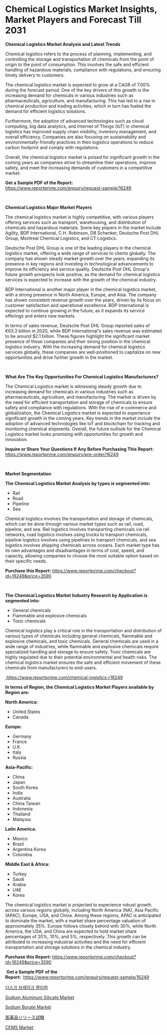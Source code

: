 <p><h1>Chemical Logistics Market Insights, Market Players and Forecast Till 2031</h1></p><p><strong>Chemical Logistics Market Analysis and Latest Trends</strong></p>
<p><p>Chemical logistics refers to the process of planning, implementing, and controlling the storage and transportation of chemicals from the point of origin to the point of consumption. This involves the safe and efficient handling of hazardous materials, compliance with regulations, and ensuring timely delivery to customers.</p><p>The chemical logistics market is expected to grow at a CAGR of 7.00% during the forecast period. One of the key drivers of this growth is the increasing demand for chemicals in various industries such as pharmaceuticals, agriculture, and manufacturing. This has led to a rise in chemical production and trading activities, which in turn has fueled the demand for efficient logistics solutions.</p><p>Furthermore, the adoption of advanced technologies such as cloud computing, big data analytics, and Internet of Things (IoT) in chemical logistics has improved supply chain visibility, inventory management, and overall efficiency. Companies are also focusing on sustainability and environmentally-friendly practices in their logistics operations to reduce carbon footprint and comply with regulations.</p><p>Overall, the chemical logistics market is poised for significant growth in the coming years as companies strive to streamline their operations, improve safety, and meet the increasing demands of customers in a competitive market.</p></p>
<p><strong>Get a Sample PDF of the Report:&nbsp;</strong> <a href="https://www.reportprime.com/enquiry/request-sample/16249">https://www.reportprime.com/enquiry/request-sample/16249</a></p>
<p>&nbsp;</p>
<p><strong>Chemical Logistics Major Market Players</strong></p>
<p><p>The chemical logistics market is highly competitive, with various players offering services such as transport, warehousing, and distribution of chemicals and hazardous materials. Some key players in the market include Agility, BDP International, C.H. Robinson, DB Schenker, Deutsche Post DHL Group, Montreal Chemical Logistics, and CT Logistics.</p><p>Deutsche Post DHL Group is one of the leading players in the chemical logistics market, offering a wide range of services to clients globally. The company has shown steady market growth over the years, expanding its presence in key regions and investing in technological advancements to improve its efficiency and service quality. Deutsche Post DHL Group's future growth prospects look positive, as the demand for chemical logistics services is expected to increase with the growth of the chemical industry.</p><p>BDP International is another major player in the chemical logistics market, with a strong presence in North America, Europe, and Asia. The company has shown consistent revenue growth over the years, driven by its focus on customer satisfaction and operational excellence. BDP International is expected to continue growing in the future, as it expands its service offerings and enters new markets.</p><p>In terms of sales revenue, Deutsche Post DHL Group reported sales of €63.3 billion in 2020, while BDP International's sales revenue was estimated to be around $2.1 billion. These figures highlight the significant market presence of these companies and their strong position in the chemical logistics industry. With the increasing demand for chemical logistics services globally, these companies are well-positioned to capitalize on new opportunities and drive further growth in the market.</p></p>
<p>&nbsp;</p>
<p><strong>What Are The Key Opportunities For Chemical Logistics Manufacturers?</strong></p>
<p><p>The Chemical Logistics market is witnessing steady growth due to increasing demand for chemicals in various industries such as pharmaceuticals, agriculture, and manufacturing. The market is driven by the need for efficient transportation and storage of chemicals to ensure safety and compliance with regulations. With the rise of e-commerce and globalization, the Chemical Logistics market is expected to experience significant growth in the coming years. Key trends in the market include the adoption of advanced technologies like IoT and blockchain for tracking and monitoring chemical shipments. Overall, the future outlook for the Chemical Logistics market looks promising with opportunities for growth and innovation.</p></p>
<p><strong>Inquire or Share Your Questions If Any Before Purchasing This Report:</strong> <a href="https://www.reportprime.com/enquiry/pre-order/16249">https://www.reportprime.com/enquiry/pre-order/16249</a></p>
<p>&nbsp;</p>
<p><strong>Market Segmentation</strong></p>
<p><strong>The Chemical Logistics Market Analysis by types is segmented into:</strong></p>
<p><ul><li>Rail</li><li>Road</li><li>Pipeline</li><li>Sea</li></ul></p>
<p><p>Chemical logistics involves the transportation and storage of chemicals, which can be done through various market types such as rail, road, pipeline, and sea. Rail logistics involves transporting chemicals via rail networks, road logistics involves using trucks to transport chemicals, pipeline logistics involves using pipelines to transport chemicals, and sea logistics involves shipping chemicals across oceans. Each market type has its own advantages and disadvantages in terms of cost, speed, and capacity, allowing companies to choose the most suitable option based on their specific needs.</p></p>
<p><strong>Purchase this Report:&nbsp;</strong><a href="https://www.reportprime.com/checkout?id=16249&price=3590">https://www.reportprime.com/checkout?id=16249&price=3590</a></p>
<p>&nbsp;</p>
<p><strong>The Chemical Logistics Market Industry Research by Application is segmented into:</strong></p>
<p><ul><li>General chemicals</li><li>Flammable and explosive chemicals</li><li>Toxic chemicals</li></ul></p>
<p><p>Chemical logistics play a critical role in the transportation and distribution of various types of chemicals including general chemicals, flammable and explosive chemicals, and toxic chemicals. General chemicals are used in a wide range of industries, while flammable and explosive chemicals require specialized handling and storage to ensure safety. Toxic chemicals are highly regulated due to their potential environmental and health risks. The chemical logistics market ensures the safe and efficient movement of these chemicals from manufacturers to end-users.</p></p>
<p><a href="https://www.reportprime.com/chemical-logistics-r16249">&nbsp;https://www.reportprime.com/chemical-logistics-r16249</a></p>
<p><strong>In terms of Region, the Chemical Logistics Market Players available by Region are:</strong></p>
<p>
    <p> <strong> North America: </strong>
        <ul>
            <li>United States</li>
            <li>Canada</li>
        </ul>
        </p> 
    <p> <strong> Europe: </strong>
        <ul>
            <li>Germany</li>
            <li>France</li>
            <li>U.K.</li>
            <li>Italy</li>
            <li>Russia</li>
        </ul>
        </p> 
    <p> <strong> Asia-Pacific: </strong>
        <ul>
            <li>China</li>
            <li>Japan</li>
            <li>South Korea</li>
            <li>India</li>
            <li>Australia</li>
            <li>China Taiwan</li>
            <li>Indonesia</li>
            <li>Thailand</li>
            <li>Malaysia</li>
        </ul>
        </p> 
    <p> <strong> Latin America: </strong>
        <ul>
            <li>Mexico</li>
            <li>Brazil</li>
            <li>Argentina Korea</li>
            <li>Colombia</li>
        </ul>
        </p> 
    <p> <strong> Middle East & Africa: </strong>
        <ul>
            <li>Turkey</li>
            <li>Saudi</li>
            <li>Arabia</li>
            <li>UAE</li>
            <li>Korea</li>
        </ul>
    </p>
    </p>
<p><p>The chemical logistics market is projected to experience robust growth across various regions globally, including North America (NA), Asia Pacific (APAC), Europe, USA, and China. Among these regions, APAC is anticipated to dominate the market, with a market share percentage valuation of approximately 35%. Europe follows closely behind with 30%, while North America, the USA, and China are expected to hold market share percentages of 20%, 10%, and 5%, respectively. This growth can be attributed to increasing industrial activities and the need for efficient transportation and storage solutions in the chemical industry.</p></p>
<p><strong>Purchase this Report: </strong><a href="https://www.reportprime.com/checkout?id=16249&price=3590">https://www.reportprime.com/checkout?id=16249&price=3590</a></p>
<p>&nbsp;<strong>Get a Sample PDF of the Report:&nbsp;&nbsp;</strong><a href="https://www.reportprime.com/enquiry/request-sample/16249">https://www.reportprime.com/enquiry/request-sample/16249</a></p>
<p><strong></strong></p>
<p><p><a href="https://github.com/vsn7qpua81q/Market-Research-Report-List-1/blob/main/779545424332.md">디스크 브레이크 캘리퍼</a></p><p><a href="https://issuu.com/reportprime-2/docs/sodium-aluminum-silicate-market-size-2030.pptx">Sodium Aluminum Silicate Market</a></p><p><a href="https://issuu.com/reportprime-2/docs/sodium-borate-market-size-2030.pptx">Sodium Borate Market</a></p><p><a href="https://github.com/MosesSpinka1914/Market-Research-Report-List-1/blob/main/965579126174.md">医薬品リリース試験</a></p><p><a href="https://github.com/jhcraigie/Market-Research-Report-List-2/blob/main/cems-market.md">CEMS Market</a></p></p>